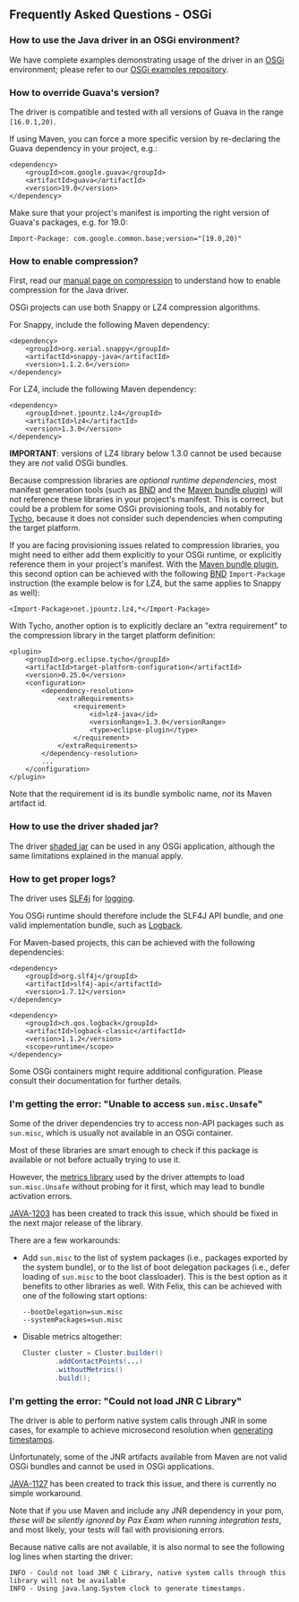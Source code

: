 ## Frequently Asked Questions - OSGi

### How to use the Java driver in an OSGi environment?

We have complete examples demonstrating usage of the driver in an [OSGi]
environment; please refer to our [OSGi examples repository].


### How to override Guava's version?

The driver is compatible and tested with all versions of Guava in the range
`[16.0.1,20)`.

If using Maven, you can force a more specific version by re-declaring
the Guava dependency in your project, e.g.:

    <dependency>
        <groupId>com.google.guava</groupId>
        <artifactId>guava</artifactId>
        <version>19.0</version>
    </dependency>

Make sure that your project's manifest is importing the right version
of Guava's packages, e.g. for 19.0:

    Import-Package: com.google.common.base;version="[19.0,20)"


### How to enable compression?

First, read our [manual page on compression](../../manual/compression/)
to understand how to enable compression for the Java driver.
            
OSGi projects can use both Snappy or LZ4 compression algorithms. 

For Snappy, include the following Maven dependency:

    <dependency>
        <groupId>org.xerial.snappy</groupId>
        <artifactId>snappy-java</artifactId>
        <version>1.1.2.6</version>
    </dependency>

For LZ4, include the following Maven dependency:

    <dependency>
        <groupId>net.jpountz.lz4</groupId>
        <artifactId>lz4</artifactId>
        <version>1.3.0</version>
    </dependency>

**IMPORTANT**: versions of LZ4 library below 1.3.0 cannot be used
because they are _not_ valid OSGi bundles.

Because compression libraries are _optional runtime dependencies_, 
most manifest generation tools (such as [BND] and the [Maven bundle plugin]) 
will not reference these libraries in your project's manifest.
This is correct, but could be a problem for some OSGi provisioning tools,
and notably for [Tycho], because it does not consider such
dependencies when computing the target platform.

If you are facing provisioning issues related to compression libraries,
you might need to either add them explicitly to your OSGi runtime,
or explicitly reference them in your project's manifest.
With the [Maven bundle plugin], this second option can be achieved with the following 
[BND] `Import-Package` instruction (the example below is for
LZ4, but the same applies to Snappy as well):

    <Import-Package>net.jpountz.lz4,*</Import-Package>

With Tycho, another option is to explicitly declare an "extra requirement"
to the compression library in the target platform definition:

    <plugin>
        <groupId>org.eclipse.tycho</groupId>
        <artifactId>target-platform-configuration</artifactId>
        <version>0.25.0</version>
        <configuration>
            <dependency-resolution>
                <extraRequirements>
                    <requirement>
                        <id>lz4-java</id>
                        <versionRange>1.3.0</versionRange>
                        <type>eclipse-plugin</type>
                    </requirement>
                </extraRequirements>
            </dependency-resolution>
            ...
        </configuration>
    </plugin>
    
Note that the requirement id is its bundle symbolic name,
_not_ its Maven artifact id.

    
### How to use the driver shaded jar?

The driver [shaded jar](../../manual/shaded_jar/) can be used 
in any OSGi application, although the same limitations explained in
the manual apply.


### How to get proper logs?

The driver uses [SLF4j] for [logging](../../manual/logging/).

You OSGi runtime should therefore include the SLF4J API bundle, and
one valid implementation bundle, such as [Logback].

For Maven-based projects, this can be achieved with the following 
dependencies:

    <dependency>
        <groupId>org.slf4j</groupId>
        <artifactId>slf4j-api</artifactId>
        <version>1.7.12</version>
    </dependency>

    <dependency>
        <groupId>ch.qos.logback</groupId>
        <artifactId>logback-classic</artifactId>
        <version>1.1.2</version>
        <scope>runtime</scope>
    </dependency>

Some OSGi containers might require additional configuration.
Please consult their documentation for further details.
                

### I'm getting the error: "Unable to access `sun.misc.Unsafe`"

Some of the driver dependencies try to access non-API packages
such as `sun.misc`, which is usually not available in an OSGi container.

Most of these libraries are smart enough to check if this package
is available or not before actually trying to use it.

However, the [metrics library](../../manual/metrics/) used by the driver
attempts to load `sun.misc.Unsafe` without
probing for it first, which may lead to bundle activation errors.

[JAVA-1203] has been created to track this issue, which
should be fixed in the next major release of the library.

There are a few workarounds:

- Add `sun.misc` to the list of system packages (i.e., packages
exported by the system bundle), or to the list of boot delegation
packages (i.e., defer loading of `sun.misc` to the boot classloader).
This is the best option as it benefits to other libraries as well.
With Felix, this can be achieved with one of the following start options:

    ```
    --bootDelegation=sun.misc
    --systemPackages=sun.misc
    ```

- Disable metrics altogether:

    ```java
    Cluster cluster = Cluster.builder()
            .addContactPoints(...)
            .withoutMetrics()
            .build();
    ```

### I'm getting the error: "Could not load JNR C Library"

The driver is able to perform native system calls through JNR in some cases,
for example to achieve microsecond resolution when 
[generating timestamps](../../manual/query_timestamps/).

Unfortunately, some of the JNR artifacts available from Maven 
are not valid OSGi bundles and cannot be used in OSGi applications.

[JAVA-1127] has been created to track this issue, and there
is currently no simple workaround.

Note that if you use Maven and include any JNR dependency
in your pom, _these will be silently ignored by Pax Exam when
running integration tests_, and most likely, your tests will
fail with provisioning errors.

Because native calls are not available, 
it is also normal to see the following log lines when starting the driver:

    INFO - Could not load JNR C Library, native system calls through this library will not be available
    INFO - Using java.lang.System clock to generate timestamps.


[OSGi]:https://www.osgi.org
[Felix]:https://cwiki.apache.org/confluence/display/FELIX/Index
[JAVA-1203]:https://datastax-oss.atlassian.net/browse/JAVA-1203
[JAVA-1127]:https://datastax-oss.atlassian.net/browse/JAVA-1127
[BND]:http://bnd.bndtools.org/
[Maven bundle plugin]:https://cwiki.apache.org/confluence/display/FELIX/Apache+Felix+Maven+Bundle+Plugin+%28BND%29
[OSGi examples repository]:https://github.com/datastax/java-driver-examples-osgi
[without metrics]:http://docs.datastax.com/en/drivers/java/3.0/com/datastax/driver/core/Cluster.Builder.html#withoutMetrics--
[SLF4J]:http://www.slf4j.org/
[Logback]:http://logback.qos.ch/
[Tycho]:https://eclipse.org/tycho/

